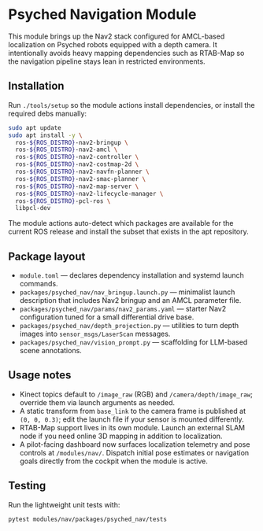 Psyched Navigation Module
=========================

This module brings up the Nav2 stack configured for AMCL-based localization on
Psyched robots equipped with a depth camera.  It intentionally avoids heavy
mapping dependencies such as RTAB-Map so the navigation pipeline stays lean in
restricted environments.

Installation
------------
Run `./tools/setup` so the module actions install dependencies, or install the required debs manually:

```bash
sudo apt update
sudo apt install -y \
  ros-${ROS_DISTRO}-nav2-bringup \
  ros-${ROS_DISTRO}-nav2-amcl \
  ros-${ROS_DISTRO}-nav2-controller \
  ros-${ROS_DISTRO}-nav2-costmap-2d \
  ros-${ROS_DISTRO}-nav2-navfn-planner \
  ros-${ROS_DISTRO}-nav2-smac-planner \
  ros-${ROS_DISTRO}-nav2-map-server \
  ros-${ROS_DISTRO}-nav2-lifecycle-manager \
  ros-${ROS_DISTRO}-pcl-ros \
  libpcl-dev
```

The module actions auto-detect which packages are available for the current ROS
release and install the subset that exists in the apt repository.

Package layout
--------------
- `module.toml` — declares dependency installation and systemd launch commands.
- `packages/psyched_nav/nav_bringup.launch.py` — minimalist launch description
  that includes Nav2 bringup and an AMCL parameter file.
- `packages/psyched_nav/params/nav2_params.yaml` — starter Nav2 configuration
  tuned for a small differential drive base.
- `packages/psyched_nav/depth_projection.py` — utilities to turn depth images
  into `sensor_msgs/LaserScan` messages.
- `packages/psyched_nav/vision_prompt.py` — scaffolding for LLM-based scene
  annotations.

Usage notes
-----------
- Kinect topics default to `/image_raw` (RGB) and `/camera/depth/image_raw`;
  override them via launch arguments as needed.
- A static transform from `base_link` to the camera frame is published at
  `(0, 0, 0.3)`; edit the launch file if your sensor is mounted differently.
- RTAB-Map support lives in its own module.  Launch an external SLAM node if
  you need online 3D mapping in addition to localization.
- A pilot-facing dashboard now surfaces localization telemetry and pose
  controls at `/modules/nav/`. Dispatch initial pose estimates or navigation
  goals directly from the cockpit when the module is active.

Testing
-------
Run the lightweight unit tests with:

```bash
pytest modules/nav/packages/psyched_nav/tests
```
